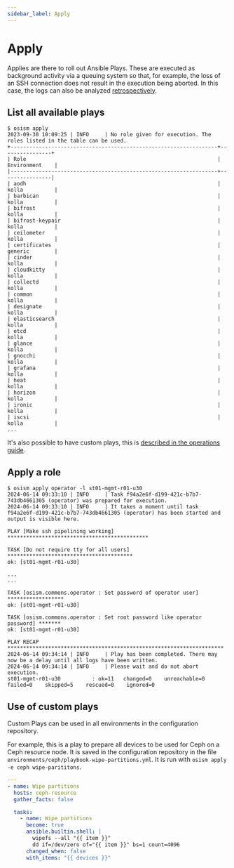 ```yaml
---
sidebar_label: Apply
---
```


# Apply


Applies are there to roll out Ansible Plays.  These are executed as background activity via a queuing system so that, for example, the loss of an SSH connection does not result in the execution being aborted.
In this case, the logs can also be analyzed [retrospectively](./log).

## List all available plays

```
$ osism apply
2023-09-30 10:09:25 | INFO     | No role given for execution. The roles listed in the table can be used.
+------------------------------------------------------------------+----------------+
| Role                                                             | Environment    |
|------------------------------------------------------------------+----------------|
| aodh                                                             | kolla          |
| barbican                                                         | kolla          |
| bifrost                                                          | kolla          |
| bifrost-keypair                                                  | kolla          |
| ceilometer                                                       | kolla          |
| certificates                                                     | generic        |
| cinder                                                           | kolla          |
| cloudkitty                                                       | kolla          |
| collectd                                                         | kolla          |
| common                                                           | kolla          |
| designate                                                        | kolla          |
| elasticsearch                                                    | kolla          |
| etcd                                                             | kolla          |
| glance                                                           | kolla          |
| gnocchi                                                          | kolla          |
| grafana                                                          | kolla          |
| heat                                                             | kolla          |
| horizon                                                          | kolla          |
| ironic                                                           | kolla          |
| iscsi                                                            | kolla          |
...
```

It's also possible to have custom plays, this is [described in the operations guide]().

## Apply a role

```
$ osism apply operator -l st01-mgmt-r01-u30
2024-06-14 09:33:10 | INFO     | Task f94a2e6f-d199-421c-b7b7-743db4661305 (operator) was prepared for execution.
2024-06-14 09:33:10 | INFO     | It takes a moment until task f94a2e6f-d199-421c-b7b7-743db4661305 (operator) has been started and output is visible here.

PLAY [Make ssh pipelining working] *********************************************

TASK [Do not require tty for all users] ****************************************
ok: [st01-mgmt-r01-u30]

...
...

TASK [osism.commons.operator : Set password of operator user] ******************
ok: [st01-mgmt-r01-u30]

TASK [osism.commons.operator : Set root password like operator password] *******
ok: [st01-mgmt-r01-u30]

PLAY RECAP *********************************************************************
2024-06-14 09:34:14 | INFO     | Play has been completed. There may now be a delay until all logs have been written.
2024-06-14 09:34:14 | INFO     | Please wait and do not abort execution.
st01-mgmt-r01-u30          : ok=11   changed=0    unreachable=0    failed=0    skipped=5    rescued=0    ignored=0
```

## Use of custom plays

Custom Plays can be used in all environments in the configuration repository.

For example, this is a play to prepare all devices to be used for Ceph on a Ceph
resource node. It is saved in the configuration repository in the file
`environments/ceph/playbook-wipe-partitions.yml`. It is run with
`osism apply -e ceph wipe-parititons`.

```yaml title="environments/ceph/playbook-wipe-partitions.yml
---
- name: Wipe partitions
  hosts: ceph-resource
  gather_facts: false

  tasks:
    - name: Wipe partitions
      become: true
      ansible.builtin.shell: |
        wipefs --all "{{ item }}"
        dd if=/dev/zero of="{{ item }}" bs=1 count=4096
      changed_when: false
      with_items: "{{ devices }}"
```

